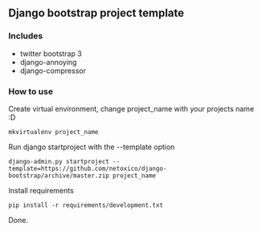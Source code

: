 ## Django bootstrap project template
### Includes
* twitter bootstrap 3
* django-annoying
* django-compressor

### How to use
Create virtual environment, change project_name with your projects name :D
```
mkvirtualenv project_name
```
Run django startproject with the --template option
```
django-admin.py startproject --template=https://github.com/netoxico/django-bootstrap/archive/master.zip project_name
```
Install requirements
```
pip install -r requirements/development.txt
```

Done.
